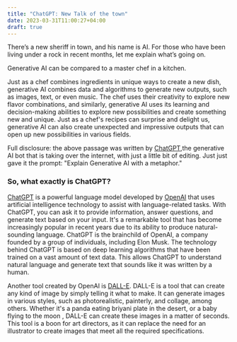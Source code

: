 ```yaml
---
title: "ChatGPT: New Talk of the town"
date: 2023-03-31T11:00:27+04:00
draft: true
---
```

There’s a new sheriff in town, and his name is AI. For those who have been living under a rock in recent months, let me explain what’s going on. 

Generative AI can be compared to a master chef in a kitchen.  

Just as a chef combines ingredients in unique ways to create a new dish, generative AI combines data and algorithms to generate new outputs, such as images, text, or even music. The chef uses their creativity to explore new flavor combinations, and similarly, generative AI uses its learning and decision-making abilities to explore new possibilities and create something new and unique. Just as a chef's recipes can surprise and delight us, generative AI can also create unexpected and impressive outputs that can open up new possibilities in various fields.

Full disclosure: the above passage was written by [ChatGPT](https://chat.openai.com/chat),the generative AI bot that is taking over the internet, with just a little bit of editing. Just just gave it the prompt: "Explain Generative AI with a metaphor."

### So, what exactly is ChatGPT?
[ChatGPT](https://chat.openai.com/chat) is a powerful language model developed by [OpenAI](https://openai.com) that uses artificial intelligence technology to assist with language-related tasks. With ChatGPT, you can ask it to provide information, answer questions, and generate text based on your input. It's a remarkable tool that has become increasingly popular in recent years due to its ability to produce natural-sounding language. ChatGPT is the brainchild of OpenAI, a company founded by a group of individuals, including Elon Musk. The technology behind ChatGPT is based on deep learning algorithms that have been trained on a vast amount of text data. This allows ChatGPT to understand natural language and generate text that sounds like it was written by a human.

Another tool created by OpenAI is [DALL-E](https://openai.com/product/dall-e-2). DALL-E is a tool that can create any kind of image by simply telling it what to make. It can generate images in various styles, such as photorealistic, painterly, and collage, among others. Whether it's a panda eating briyani plate in the desert, or a baby flying to the moon , DALL-E can create these images in a matter of seconds. This tool is a boon for art directors, as it can replace the need for an illustrator to create images that meet all the required specifications.
